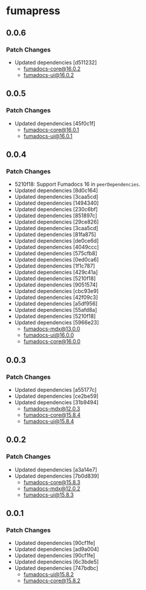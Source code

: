 # fumapress

## 0.0.6

### Patch Changes

- Updated dependencies [d511232]
  - fumadocs-core@16.0.2
  - fumadocs-ui@16.0.2

## 0.0.5

### Patch Changes

- Updated dependencies [45f0c1f]
  - fumadocs-core@16.0.1
  - fumadocs-ui@16.0.1

## 0.0.4

### Patch Changes

- 5210f18: Support Fumadocs 16 in `peerDependencies`.
- Updated dependencies [8d0c164]
- Updated dependencies [3caa5cd]
- Updated dependencies [1494340]
- Updated dependencies [230c6bf]
- Updated dependencies [851897c]
- Updated dependencies [29ce826]
- Updated dependencies [3caa5cd]
- Updated dependencies [81fa875]
- Updated dependencies [de0ce6d]
- Updated dependencies [4049ccc]
- Updated dependencies [575cfb8]
- Updated dependencies [0ed0ca6]
- Updated dependencies [1f1c787]
- Updated dependencies [429c41a]
- Updated dependencies [5210f18]
- Updated dependencies [9051574]
- Updated dependencies [cbc93e9]
- Updated dependencies [42f09c3]
- Updated dependencies [a5df956]
- Updated dependencies [55afd8a]
- Updated dependencies [5210f18]
- Updated dependencies [5966e23]
  - fumadocs-mdx@13.0.0
  - fumadocs-ui@16.0.0
  - fumadocs-core@16.0.0

## 0.0.3

### Patch Changes

- Updated dependencies [a55177c]
- Updated dependencies [ce2be59]
- Updated dependencies [31b9494]
  - fumadocs-mdx@12.0.3
  - fumadocs-core@15.8.4
  - fumadocs-ui@15.8.4

## 0.0.2

### Patch Changes

- Updated dependencies [a3a14e7]
- Updated dependencies [7b0d839]
  - fumadocs-core@15.8.3
  - fumadocs-mdx@12.0.2
  - fumadocs-ui@15.8.3

## 0.0.1

### Patch Changes

- Updated dependencies [90cf1fe]
- Updated dependencies [ad9a004]
- Updated dependencies [90cf1fe]
- Updated dependencies [6c3bde5]
- Updated dependencies [747bdbc]
  - fumadocs-ui@15.8.2
  - fumadocs-core@15.8.2
